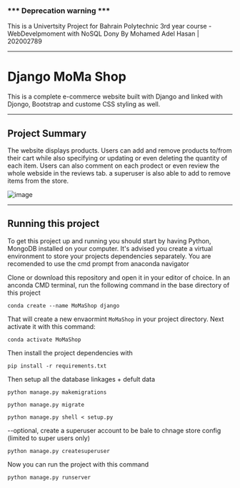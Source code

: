 ### *** Deprecation warning ***

This is a Univertsity Project for Bahrain Polytechnic 3rd year course - WebDevelpmoment with NoSQL Dony By Mohamed Adel Hasan | 202002789

---

# Django MoMa Shop

This is a complete e-commerce website built with Django and linked with Djongo, Bootstrap and custome CSS styling as well.

---

## Project Summary

The website displays products. Users can add and remove products to/from their cart while also specifying or updating or even deleting the quantity of each item. Users can also comment on each prodect or even review the whole webside in the reviews tab. a superuser is also able to add to remove items from the store. 

![image](https://user-images.githubusercontent.com/67144555/209437945-704456f1-f78a-4c51-a4f8-16deae1cbb43.png)

---

## Running this project

To get this project up and running you should start by having Python, MongoDB installed on your computer. It's advised you create a virtual environment to store your projects dependencies separately. You are recomended to use the cmd prompt from anaconda navigator


Clone or download this repository and open it in your editor of choice. In an anconda CMD terminal, run the following command in the base directory of this project

```
conda create --name MoMaShop django
```

That will create a new envaormint `MoMaShop` in your project directory. Next activate it with this command:

```
conda activate MoMaShop
```

Then install the project dependencies with

```
pip install -r requirements.txt
```


Then setup all the database linkages + defult data

```
python manage.py makemigrations
```
```
python manage.py migrate
```
```
python manage.py shell < setup.py
```


--optional, create a superuser account to be bale to chnage store config (limited to super users only)

```
python manage.py createsuperuser 
```


Now you can run the project with this command

```
python manage.py runserver
```
